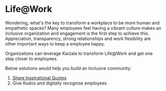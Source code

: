# Life@Work
Wondering,  what's the key to transform a workplace to be more human and empathetic spaces? Many employees feel having a vibrant culture makes an inclusive organization and  engagement is the first step to achieve this. Appreciation, transparency, strong relationships and work flexibility are other important ways to keep a employee happy. 

Organizations can leverage Kaizala to transform Life@Work and get one step closer to employees.  

Below solutions would help you build an inclusive community:

1. [Share Inspirational Quotes](Life@Work/InspirationalQuotes@Workplace.md)
2. Give Kudos and digitally recognise employees
